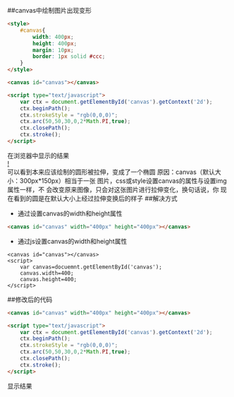 ##canvas中绘制图片出现变形
```html
<style>
	#canvas{
		width: 400px;
		height: 400px;
		margin: 10px;
		border: 1px solid #ccc;
	}
</style>

<canvas id="canvas"></canvas>

<script type="text/javascript">
	var ctx = document.getElementById('canvas').getContext('2d');
	ctx.beginPath();
	ctx.strokeStyle = "rgb(0,0,0)";
    ctx.arc(50,50,30,0,2*Math.PI,true);
    ctx.closePath();
    ctx.stroke();
</script>
```
在浏览器中显示的结果  
[!]()  
可以看到本来应该绘制的圆形被拉伸，变成了一个椭圆
原因：canvas（默认大小：300px*150px）相当于一张
图片，css或style设置canvas的属性与设置img属性一样，不
会改变原来图像，只会对这张图片进行拉伸变化，换句话说，你
现在看到的圆是在默认大小上经过拉伸变换后的样子
##解决方式
* 通过设置canvas的width和height属性
```html
<canvas id="canvas" width="400px" height="400px"></canvas>
```
* 通过js设置canvas的width和height属性

```
<canvas id="canvas"></canvas>
<script>
	var canvas=docuemnt.getElementById('canvas');
	canvas.width=400;
	canvas.height=400;
</script>
```

##修改后的代码
```html
<canvas id="canvas" width="400px" height="400px"></canvas>

<script type="text/javascript">
	var ctx = document.getElementById('canvas').getContext('2d');
	ctx.beginPath();
	ctx.strokeStyle = "rgb(0,0,0)";
    ctx.arc(50,50,30,0,2*Math.PI,true);
    ctx.closePath();
    ctx.stroke();
</script>
```
显示结果


